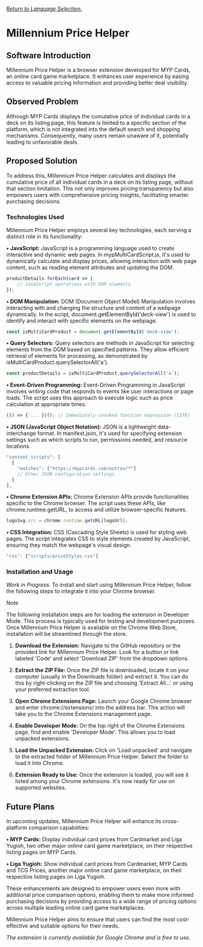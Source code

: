 [_Return to Language Selection._](https://github.com/MPCGomes/Millennium-Price-Helper/blob/main/README.md)

# Millennium Price Helper

## Software Introduction
Millennium Price Helper is a browser extension developed for MYP Cards, an online card game marketplace. It enhances user experience by easing access to valuable pricing information and providing better deal visibility.

## Observed Problem
Although MYP Cards displays the cumulative price of individual cards in a deck on its listing page, this feature is limited to a specific section of the platform, which is not integrated into the default search and shopping mechanisms. Consequently, many users remain unaware of it, potentially leading to unfavorable deals.

## Proposed Solution
To address this, Millennium Price Helper calculates and displays the cumulative price of all individual cards in a deck on its listing page, without that section limitation. This not only improves pricing transparency but also empowers users with comprehensive pricing insights, facilitating smarter purchasing decisions.

### Technologies Used
Millennium Price Helper employs several key technologies, each serving a distinct role in its functionality:

**• JavaScript:** JavaScript is a programming language used to create interactive and dynamic web pages. In mypMultiCardScript.js, it's used to dynamically calculate and display prices, allowing interaction with web page content, such as reading element attributes and updating the DOM.

```javascript
productDetails.forEach(card => {
    // JavaScript operations with DOM elements
});
```

**• DOM Manipulation:** DOM (Document Object Model) Manipulation involves interacting with and changing the structure and content of a webpage dynamically. In the script, document.getElementById('deck-view') is used to identify and interact with specific elements on the webpage.

```javascript
const isMultiCardProduct = document.getElementById('deck-view');
```

**• Query Selectors:** Query selectors are methods in JavaScript for selecting elements from the DOM based on specified patterns. They allow efficient retrieval of elements for processing, as demonstrated by isMultiCardProduct.querySelectorAll('a').

```javascript
const productDetails = isMultiCardProduct.querySelectorAll('a');
```

**• Event-Driven Programming:** Event-Driven Programming in JavaScript involves writing code that responds to events like user interactions or page loads. The script uses this approach to execute logic such as price calculation at appropriate times.

```javascript
(() => { ... })(); // Immediately-invoked function expression (IIFE)
```

**• JSON (JavaScript Object Notation):**
JSON is a lightweight data-interchange format. In manifest.json, it's used for specifying extension settings such as which scripts to run, permissions needed, and resource locations.

```javascript
"content_scripts": [
  {
    "matches": ["https://mypcards.com/outros/*"]
    // Other JSON configuration settings
  }
],
```

**• Chrome Extension APIs:** Chrome Extension APIs provide functionalities specific to the Chrome browser. The script uses these APIs, like chrome.runtime.getURL, to access and utilize browser-specific features.

```javascript
logoSvg.src = chrome.runtime.getURL(logoUrl);
```

**• CSS Integration:** CSS (Cascading Style Sheets) is used for styling web pages. The script integrates CSS to style elements created by JavaScript, ensuring they match the webpage's visual design.

```javascript
"css": ["scripts/priceStyles.css"]
```

### Installation and Usage
_Work in Progress._
To install and start using Millennium Price Helper, follow the following steps to integrate it into your Chrome browser.

> [!NOTE]
> The following installation steps are for loading the extension in Developer Mode. This process is typically used for testing and development purposes. Once Millennium Price Helper is available on the Chrome Web Store, installation will be streamlined through the store.

1. **Download the Extension:** Navigate to the GitHub repository or the provided link for Millennium Price Helper. Look for a button or link labeled 'Code' and select 'Download ZIP' from the dropdown options.

2. **Extract the ZIP File:** Once the ZIP file is downloaded, locate it on your computer (usually in the Downloads folder) and extract it. You can do this by right-clicking on the ZIP file and choosing 'Extract All...' or using your preferred extraction tool.

3. **Open Chrome Extensions Page:** Launch your Google Chrome browser and enter chrome://extensions/ into the address bar. This action will take you to the Chrome Extensions management page.

4. **Enable Developer Mode:** On the top right of the Chrome Extensions page, find and enable 'Developer Mode'. This allows you to load unpacked extensions.

5. **Load the Unpacked Extension:** Click on 'Load unpacked' and navigate to the extracted folder of Millennium Price Helper. Select the folder to load it into Chrome.

6. **Extension Ready to Use:** Once the extension is loaded, you will see it listed among your Chrome extensions. It's now ready for use on supported websites.

## Future Plans
In upcoming updates, Millennium Price Helper will enhance its cross-platform comparison capabilities:

**• MYP Cards:** Display individual card prices from Cardmarket and Liga Yugioh, two other major online card game marketplace, on their respective listing pages on MYP Cards.

**• Liga Yugioh:** Show individual card prices from Cardmarket, MYP Cards and TCG Prices, another major online card game marketplace, on their respective listing pages on Liga Yugioh.

These enhancements are designed to empower users even more with additional price comparison options, enabling them to make more informed purchasing decisions by providing access to a wide range of pricing options across multiple leading online card game marketplaces.

Millennium Price Helper aims to ensure that users can find the most cost-effective and suitable options for their needs.

_The extension is currently available for Google Chrome and is free to use._
